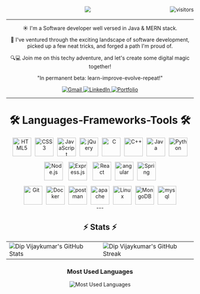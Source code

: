 <div align="center">
  <img align="right" src="https://visitor-badge.laobi.icu/badge?page_id=yourusername.yourusername&style=for-the-badge&color=0e75b6&labelColor=1a1b27" alt="visitors" />
  
<h1 align="center">
  <a href="https://git.io/typing-svg">
    <img src="https://readme-typing-svg.herokuapp.com/?lines=Hi+there!;I+am+Dip+Vijaykumar&center=true&size=30&width=500&speed=500">
  </a>
</h1>

  ---

  ☀️ I'm a Software developer well versed in Java & MERN stack.

  🚶 I've ventured through the exciting landscape of software development, picked up a few neat tricks, and forged a path I'm proud of.

  🔍💻 Join me on this techy adventure, and let's create some digital magic together!

  "In permanent beta: learn-improve-evolve-repeat!"

  <div>
    <a href="mailto:your.email@gmail.com">
      <img src="https://img.shields.io/badge/Gmail-D14836?style=for-the-badge&logo=gmail&logoColor=white" alt="Gmail" />
    </a>
    <a href="https://www.linkedin.com/in/yourusername/">
      <img src="https://img.shields.io/badge/LinkedIn-0077B5?style=for-the-badge&logo=linkedin&logoColor=white" alt="LinkedIn" />
    </a>
    <a href="https://yourportfolio.com">
      <img src="https://img.shields.io/badge/Portfolio-FF5722?style=for-the-badge&logo=todoist&logoColor=white" alt="Portfolio" />
    </a>
  </div>

  ---

  # 🛠️ Languages-Frameworks-Tools 🛠️

  <div style="display: flex; flex-wrap: wrap; justify-content: center; align-items: center; gap: 10px;">
    <img src="https://cdn.jsdelivr.net/gh/devicons/devicon/icons/html5/html5-original.svg" width="50" height="50" alt="HTML5" />
    <img src="https://cdn.jsdelivr.net/gh/devicons/devicon/icons/css3/css3-original.svg" width="50" height="50" alt="CSS3" />
    <img src="https://cdn.jsdelivr.net/gh/devicons/devicon/icons/javascript/javascript-original.svg" width="50" height="50" alt="JavaScript" />
    <img src="https://cdn.jsdelivr.net/gh/devicons/devicon/icons/jquery/jquery-original.svg" width="50" height="50" alt="jQuery" />
    <img src="https://cdn.jsdelivr.net/gh/devicons/devicon/icons/c/c-original.svg" width="50" height="50" alt="C" />
    <img src="https://cdn.jsdelivr.net/gh/devicons/devicon/icons/cplusplus/cplusplus-original.svg" width="50" height="50" alt="C++" />
    <img src="https://cdn.jsdelivr.net/gh/devicons/devicon/icons/java/java-original.svg" width="50" height="50" alt="Java" />
    <img src="https://cdn.jsdelivr.net/gh/devicons/devicon/icons/python/python-original.svg" width="50" height="50" alt="Python" />
  </div>
  
  <div style="display: flex; flex-wrap: wrap; justify-content: center; align-items: center; gap: 10px; margin-top: 10px;">
    <img src="https://cdn.jsdelivr.net/gh/devicons/devicon/icons/nodejs/nodejs-original.svg" width="50" height="50" alt="Node.js" />
    <img src="https://cdn.jsdelivr.net/gh/devicons/devicon/icons/express/express-original.svg" width="50" height="50" alt="Express.js" style="background-color: white; border-radius: 5px; padding: 5px;" />
    <img src="https://cdn.jsdelivr.net/gh/devicons/devicon/icons/react/react-original.svg" width="50" height="50" alt="React" />
    <img src="https://cdn.jsdelivr.net/gh/devicons/devicon/icons/angular/angular-original.svg" width="50" height="50" alt="angular" />
    <img src="https://cdn.jsdelivr.net/gh/devicons/devicon/icons/spring/spring-original.svg" width="50" height="50" alt="Spring" />
  </div>

<div style="display: flex; flex-wrap: wrap; justify-content: center; align-items: center; gap: 10px; margin-top: 10px;">
    <img src="https://cdn.jsdelivr.net/gh/devicons/devicon/icons/git/git-original.svg" width="50" height="50" alt="Git" />
    <img src="https://cdn.jsdelivr.net/gh/devicons/devicon/icons/docker/docker-original.svg" width="50" height="50" alt="Docker" />
    <img src="https://cdn.jsdelivr.net/gh/devicons/devicon/icons/postman/postman-original.svg" width="50" height="50" alt="postman" />
    <img src="https://cdn.jsdelivr.net/gh/devicons/devicon/icons/apache/apache-original.svg" width="50" height="50" alt="apache" />
    <img src="https://cdn.jsdelivr.net/gh/devicons/devicon/icons/linux/linux-original.svg" width="50" height="50" alt="Linux" />
    <img src="https://cdn.jsdelivr.net/gh/devicons/devicon/icons/mongodb/mongodb-original.svg" width="50" height="50" alt="MongoDB" />
    <img src="https://cdn.jsdelivr.net/gh/devicons/devicon/icons/mysql/mysql-original.svg" width="50" height="50" alt="mysql" />
  </div>
  ---

  ## ⚡ Stats ⚡

<div align="center">
  <table>
    <tr>
      <td width="50%">
        <img src="https://github-readme-stats.vercel.app/api?username=Dip3102001&show_icons=true&count_private=true&hide_border=true&title_color=00FFFF&icon_color=00FFFF&text_color=c9d1d9&bg_color=0d1117" alt="Dip Vijaykumar's GitHub Stats" />
      </td>
      <td width="50%">
        <img src="https://github-readme-streak-stats.herokuapp.com/?user=Dip3102001&theme=dark&hide_border=true&stroke=00FFFF&background=0D1117&ring=00FFFF&fire=00FFFF&currStreakNum=FFFFFF&currStreakLabel=00FFFF&sideNums=FFFFFF&sideLabels=FFFFFF" alt="Dip Vijaykumar's GitHub Streak" />
      </td>
    </tr>
  </table>
</div>

### Most Used Languages
<div align="center">
  <img src="https://github-readme-stats.vercel.app/api/top-langs/?username=Dip3102001&layout=compact&theme=dark&hide_border=true&bg_color=0d1117&title_color=00FFFF&text_color=FFFFFF" alt="Most Used Languages" />
</div>
</div>
